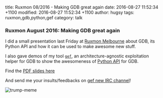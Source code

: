 title: Ruxmon 08/2016 - Making GDB great again
date:   2016-08-27 11:52:34 +1100
modified:   2016-08-27 11:52:34 +1100
author: hugsy
tags: ruxmon,gdb,python,gef
category: talk

### Ruxmon August 2016: Making GDB great again ###

I did a small presentation last Friday at [Ruxmon Melbourne](https://web.archive.org/web/20231209215029/http://ruxmon.com/melbourne/) about GDB, its Python API and how it can be used to make awesome new stuff.

I also gave demos of my tool [`gef`](https://github.com/hugsy/gef.git), an architecture-agnostic exploitation helper for GDB to show the awesomeness of [Python API](https://sourceware.org/gdb/onlinedocs/gdb/Python-API.html) for GDB.

Find the [PDF slides here](http://christophe.alladoum.free.fr/public/ruxmon-08-16/ruxmon_2016-09_gdb_enhanced_features.pdf)

And send me your insults/feedbacks on [gef new IRC channel](https://webchat.freenode.net/?channels=##gef)!

![trump-meme](https://i.imgur.com/jlkM0P6.jpg)
